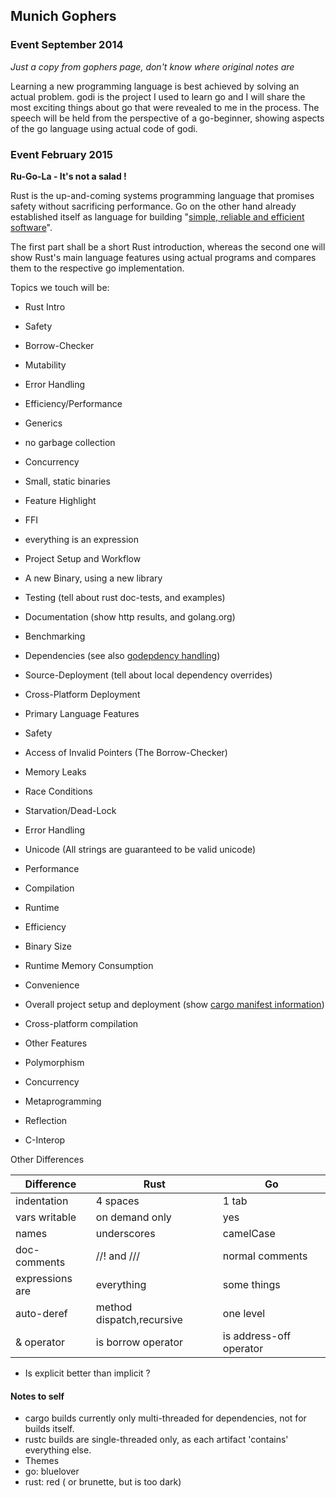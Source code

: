 ## Munich Gophers

### Event September 2014

*Just a copy from gophers page, don't know where original notes are*

Learning a new programming language is best achieved by solving an actual problem. godi is the project I used to learn go and I will share the most exciting things about go that were revealed to me in the process. The speech will be held from the perspective of a go-beginner, showing aspects of the go language using actual code of godi.

### Event February 2015

**Ru-Go-La - It's not a salad !**

Rust is the up-and-coming systems programming language that promises safety without sacrificing performance. Go on the other hand already established itself as language for building "[simple, reliable and efficient software](http://golang.org/)".

The first part shall be a short Rust introduction, whereas the second one will show Rust's main language features using actual programs and compares them to the respective go implementation.

Topics we touch will be:

* Rust Intro
 * Safety
  * Borrow-Checker
  * Mutability
  * Error Handling
 * Efficiency/Performance
  * Generics
  * no garbage collection
  * Concurrency
  * Small, static binaries
 * Feature Highlight
  * FFI
  * everything is an expression

* Project Setup and Workflow
 * A new Binary, using a new library
 * Testing (tell about rust doc-tests, and examples)
 * Documentation (show http results, and golang.org)
 * Benchmarking
 * Dependencies (see also [godepdency handling](https://code.google.com/p/go-wiki/wiki/PackageManagementTools))
 * Source-Deployment (tell about local dependency overrides)
 * Cross-Platform Deployment
 
* Primary Language Features
 * Safety
  * Access of Invalid Pointers (The Borrow-Checker)
  * Memory Leaks
  * Race Conditions
  * Starvation/Dead-Lock
  * Error Handling
  * Unicode (All strings are guaranteed to be valid unicode)
 * Performance
  * Compilation
  * Runtime
 * Efficiency
  * Binary Size
  * Runtime Memory Consumption
 * Convenience
  * Overall project setup and deployment (show [cargo manifest information](http://doc.crates.io/manifest.html#the-project-layout))
  * Cross-platform compilation
 * Other Features
  * Polymorphism
  * Concurrency
  * Metaprogramming
  * Reflection
  * C-Interop

Other Differences

Difference      | Rust                      | Go                       |
--------------- | ------------------------- | ------------------------ |
indentation     | 4 spaces                  | 1 tab                    |
vars writable   | on demand only            | yes                      |
names           | underscores               | camelCase                |
doc-comments    | //! and ///               | normal comments          |
expressions are | everything                | some things              |
auto-deref      | method dispatch,recursive | one level                |
& operator      | is borrow operator        | is address-off operator  |

* Is explicit better than implicit ?

#### Notes to self

* cargo builds currently only multi-threaded for dependencies, not for builds itself.
* rustc builds are single-threaded only, as each artifact 'contains' everything else.
* Themes
 * go: bluelover
 * rust: red ( or brunette, but is too dark)

